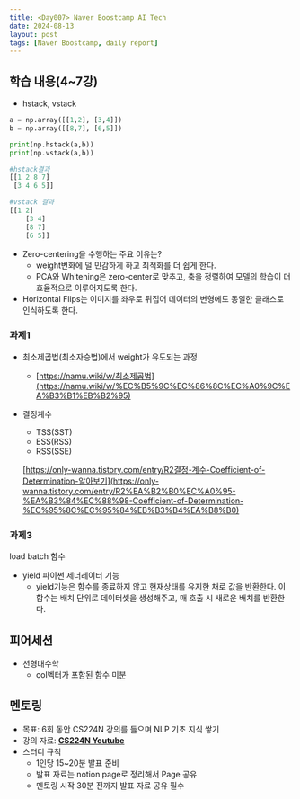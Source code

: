 ```yaml
---
title: <Day007> Naver Boostcamp AI Tech
date: 2024-08-13
layout: post
tags: [Naver Boostcamp, daily report]
---
```

## 학습 내용(4~7강)

- hstack, vstack

```python
a = np.array([[1,2], [3,4]])
b = np.array([[8,7], [6,5]])

print(np.hstack(a,b))
print(np.vstack(a,b))
```

```python
#hstack결과
[[1 2 8 7]
 [3 4 6 5]]

#vstack 결과
[[1 2]
	[3 4]
	[8 7]
	[6 5]]
```

- Zero-centering을 수행하는 주요 이유는?
    - weight변화에 덜 민감하게 하고 최적화를 더 쉽게 한다.
    - PCA와 Whitening은 zero-center로 맞추고, 축을 정렬하여 모델의 학습이 더 효율적으로 이루어지도록 한다.
- Horizontal Flips는 이미지를 좌우로 뒤집어 데이터의 변형에도 동일한 클래스로 인식하도록 한다.

### 과제1

- 최소제곱법(최소자승법)에서 weight가 유도되는 과정
    - [https://namu.wiki/w/최소제곱법](https://namu.wiki/w/%EC%B5%9C%EC%86%8C%EC%A0%9C%EA%B3%B1%EB%B2%95)
- 결정계수
    - TSS(SST)
    - ESS(RSS)
    - RSS(SSE)
    
    [https://only-wanna.tistory.com/entry/R2결정-계수-Coefficient-of-Determination-알아보기](https://only-wanna.tistory.com/entry/R2%EA%B2%B0%EC%A0%95-%EA%B3%84%EC%88%98-Coefficient-of-Determination-%EC%95%8C%EC%95%84%EB%B3%B4%EA%B8%B0)
    

### 과제3

load batch 함수

- yield 파이썬 제너레이터 기능
    - yield기능은 함수를 종료하지 않고 현재상태를 유지한 채로 값을 반환한다. 이 함수는 배치 단위로 데이터셋을 생성해주고, 매 호출 시 새로운 배치를 반환한다.
## 피어세션

- 선형대수학
    - col벡터가 포함된 함수 미분
 
## 멘토링

- 목표: 6회 동안 CS224N 강의를 들으며 NLP 기초 지식 쌓기
- 강의 자료: [**CS224N Youtube**](https://www.youtube.com/watch?v=rmVRLeJRkl4&list=PLoROMvodv4rMFqRtEuo6SGjY4XbRIVRd4)
- 스터디 규칙
    - 1인당 15~20분 발표 준비
    - 발표 자료는 notion page로 정리해서 Page 공유
    - 멘토링 시작 30분 전까지 발표 자료 공유 필수
